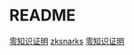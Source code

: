 # README

[零知识证明](https://learnblockchain.cn/2019/11/08/zkp-info)
[zksnarks](https://ethfans.org/posts/zksnarks-in-a-nutshell)
[零知识证明](https://learnblockchain.cn/article/1320)
